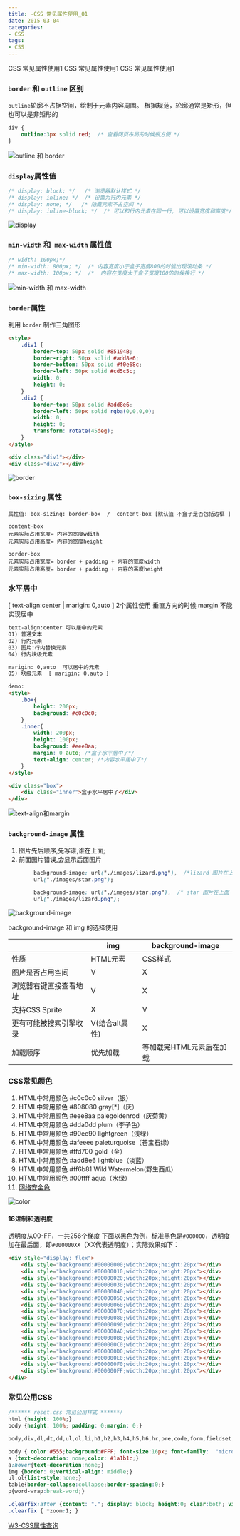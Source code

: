 ```yaml
---
title: -CSS 常见属性使用_01
date: 2015-03-04
categories: 
- CSS
tags:
- CSS
---
```

CSS 常见属性使用1
CSS 常见属性使用1
CSS 常见属性使用1

<!-- more -->

### `border` 和 `outline` 区别

`outline`轮廓不占据空间，绘制于元素内容周围。
根据规范，轮廓通常是矩形，但也可以是非矩形的

```css
div {
    outline:3px solid red;  /* 查看网页布局的时候很方便 */
}
```

![outline 和 border](/img/css/css_01/outline.png "outline 和 border")

###  `display`属性值 

```css
/* display: block; */   /* 浏览器默认样式 */
/* display: inline; */  /* 设置为行内元素 */
/* display: none; */   /* 隐藏元素不占空间 */
/* display: inline-block; */  /* 可以和行内元素在同一行, 可以设置宽度和高度*/
```

![display](/img/css/css_01/display.png "display")

###  `min-width` 和` max-width` 属性值 

```css
/* width: 100px;*/
/* min-width: 800px; */  /* 内容宽度小于盒子宽度800的时候出现滚动条 */
/* max-width: 100px; */  /*  内容在宽度大于盒子宽度100的时候换行 */
```

![min-width 和 max-width](/img/css/css_01/width.png "min-width 和 max-width")

### `border`属性

利用 `border` 制作三角图形

```html
<style>
    .div1 {
        border-top: 50px solid #85194B;
        border-right: 50px solid #add8e6;
        border-bottom: 50px solid #f0e68c;
        border-left: 50px solid #cd5c5c;
        width: 0;
        height: 0;
    }
    .div2 {
        border-top: 50px solid #add8e6;
        border-left: 50px solid rgba(0,0,0,0);
        width: 0;
        height: 0;
        transform: rotate(45deg);
    }
</style>

<div class="div1"></div>
<div class="div2"></div>
```

![border](/img/css/css_01/border.png "border")

###  `box-sizing` 属性

```
属性值: box-sizing: border-box  /  content-box [默认值 不盒子是否包括边框 ]

content-box
元素实际占用宽度= 内容的宽度wdith
元素实际占用高度= 内容的宽度height

border-box
元素实际占用宽度= border + padding + 内容的宽度width
元素实际占用高度= border + padding + 内容的高度height

```

### 水平居中

[ text-align:center | marigin: 0,auto ] 2个属性使用
垂直方向的时候 margin 不能实现居中

```html
text-align:center 可以居中的元素
01) 普通文本
02) 行内元素
03) 图片:行内替换元素
04) 行内块级元素

marigin: 0,auto  可以居中的元素
05) 块级元素  [ marigin: 0,auto ]

demo:
<style>
    .box{
        height: 200px;
        background: #c0c0c0;
    }
    .inner{
        width: 200px;
        height: 100px;
        background: #eee8aa;
        margin: 0 auto; /*盒子水平居中了*/
        text-align: center; /*内容水平居中了*/
    }
</style>

<div class="box">
    <div class="inner">盒子水平居中了</div>
</div>
```

![text-align和margin](/img/css/css_01/text_align.png "text-align和margin")

### `background-image` 属性

01)  图片先后顺序,先写谁,谁在上面; 
02)  前面图片错误,会显示后面图片

```css
        background-image: url("./images/lizard.png"),  /*lizard 图片在上面*/
        url("./images/star.png");

        background-image: url("./images/star.png"),  /* star 图片在上面 */
        url("./images/lizard.png");
```

![background-image](/img/css/css_01/background_image.png "background-image")

background-image 和 img 的选择使用

|                        | img            | background-image         |
| ---------------------- | -------------- | ------------------------ |
| 性质                   | HTML元素       | CSS样式                  |
| 图片是否占用空间       | V              | X                        |
| 浏览器右键直接查看地址 | V              | X                        |
| 支持CSS Sprite         | X              | V                        |
| 更有可能被搜索引擎收录 | V(结合alt属性) | X                        |
| 加载顺序               | 优先加载       | 等加载完HTML元素后在加载 |

### CSS常见颜色

01) HTML中常用颜色 #c0c0c0    silver（银）
02) HTML中常用颜色 #808080    gray[*]（灰） 
03) HTML中常用颜色 #eee8aa    palegoldenrod（灰菊黄） 
04) HTML中常用颜色 #dda0dd    plum（李子色）
05) HTML中常用颜色 #90ee90    lightgreen（浅绿） 
06) HTML中常用颜色 #afeeee     paleturquoise（苍宝石绿）
07) HTML中常用颜色 #ffd700      gold（金）
08) HTML中常用颜色 #add8e6    lightblue（淡蓝） 
09) HTML中常用颜色 #ff6b81      Wild Watermelon(野生西瓜)
10) HTML中常用颜色 #00ffff        aqua（水绿）
11) [网络安全色](https://www.runoob.com/cssref/css-colors.html)

![color](/img/css/css_01/color.png "color")

#### 16进制和透明度

透明度从00-FF，一共256个梯度
下面以黑色为例，标准黑色是`#000000`，透明度加在最后面，即`#000000XX`（XX代表透明度）；实际效果如下：

```html
<div style="display: flex">
    <div style="background:#00000000;width:20px;height:20px"></div>
    <div style="background:#00000010;width:20px;height:20px"></div>
    <div style="background:#00000020;width:20px;height:20px"></div>
    <div style="background:#00000030;width:20px;height:20px"></div>
    <div style="background:#00000040;width:20px;height:20px"></div>
    <div style="background:#00000050;width:20px;height:20px"></div>
    <div style="background:#00000060;width:20px;height:20px"></div>
    <div style="background:#00000070;width:20px;height:20px"></div>
    <div style="background:#00000080;width:20px;height:20px"></div>
    <div style="background:#00000090;width:20px;height:20px"></div>
    <div style="background:#000000A0;width:20px;height:20px"></div>
    <div style="background:#000000B0;width:20px;height:20px"></div>
    <div style="background:#000000C0;width:20px;height:20px"></div>
    <div style="background:#000000D0;width:20px;height:20px"></div>
    <div style="background:#000000E0;width:20px;height:20px"></div>
    <div style="background:#000000F0;width:20px;height:20px"></div>
    <div style="background:#000000FF;width:20px;height:20px"></div>
</div>
```



### 常见公用CSS

```css
/****** reset.css 常见公用样式 ******/
html {height: 100%;}
body {height: 100%; padding: 0;margin: 0;}

body,div,dl,dt,dd,ul,ol,li,h1,h2,h3,h4,h5,h6,hr,pre,code,form,fieldset,legend,input,button,textarea,p,blockquote,th,td { margin:0; padding:0; }

body { color:#555;background:#FFF; font-size:16px; font-family:  "microsoft yahei", sans-serif, arial; }
a {text-decoration: none;color: #1a1b1c;}
a:hover{text-decoration:none;}
img {border: 0;vertical-align: middle;}
ul,ol{list-style:none;}
table{border-collapse:collapse;border-spacing:0;}
p{word-wrap:break-word;}

.clearfix:after {content: "."; display: block; height:0; clear:both; visibility: hidden;}
.clearfix { *zoom:1; }
```

[W3-CSS属性查询](https://www.w3.org/TR/CSS2/indexlist.html)




















